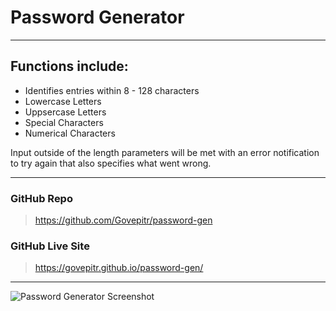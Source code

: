 # Password Generator
---

## Functions include:

- Identifies entries within 8 - 128 characters
- Lowercase Letters
- Uppsercase Letters
- Special Characters
- Numerical Characters

Input outside of the length parameters will be met with an error notification to try again that also specifies what went wrong.

---

### GitHub Repo

> https://github.com/Govepitr/password-gen

### GitHub Live Site

> https://govepitr.github.io/password-gen/

---

![Password Generator Screenshot]( /Govepitr/password-gen/blob/main/Develop/Screenshot.png?raw=true "Screenshot")
